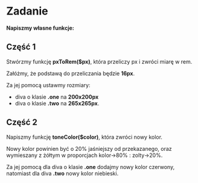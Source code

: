 # Zadanie

**Napiszmy własne funkcje:**

## Część 1
Stwórzmy funkcję **pxToRem($px)**, która przeliczy px i zwróci miarę w rem. 

Załóżmy, że podstawą do przeliczania będzie **16px**.

Za jej pomocą ustawmy rozmiary:
 - diva o klasie **.one** na **200x200px**
 - diva o klasie **.two** na **265x265px**.


## Część 2
Napiszmy funkcję **toneColor($color)**, która zwróci nowy kolor.

Nowy kolor powinien być o 20% jaśniejszy od przekazanego, oraz wymieszany z żółtym w proporcjach kolor->80% : zolty->20%.

Za jej pomocą dla diva o klasie **.one** dodajmy nowy kolor czerwony, natomiast dla diva **.two** nowy kolor niebieski.
